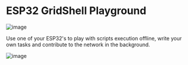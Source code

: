 # ESP32 GridShell Playground


![image](https://github.com/invpe/GridShell/assets/106522950/b55cab5d-7c4d-4f22-a894-7013ff73e46d)

Use one of your ESP32's to play with scripts execution offline, write your own tasks and contribute to the network in the background.


![image](https://github.com/invpe/GridShell/assets/106522950/7840ec6a-3c8b-4ea7-b742-f778e153f6d5)
